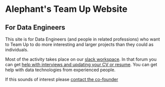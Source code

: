 # Alephant's Team Up Website
## For Data Engineers 

This site is for Data Engineers (and people in related professions) who want to Team Up to do more interesting and larger projects than they could as individuals.

Most of the activity takes place on our [slack workspace](slackdiscussion.md). In that forum you can get [help with interviews and updating your CV or resume](interviewhelp.md). You can get help with data technologies from experienced people. 

If this sounds of interest please [contact the co-founder](contact.md)










